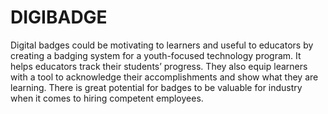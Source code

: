 # DIGIBADGE
Digital badges could be motivating to learners and useful to educators by creating a badging system for a youth-focused technology program. It helps educators track their students’ progress. They also equip learners with a tool to acknowledge their accomplishments and show what they are learning. There is great potential for badges to be valuable for industry when it comes to hiring competent employees.
